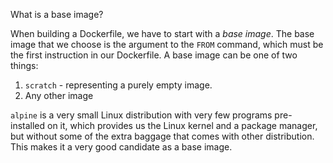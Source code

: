 What is a base image?

When building a Dockerfile, we have to start with a *base image*. The base image that we choose is the argument to the `FROM` command, which must be the first instruction in our Dockerfile. A base image can be one of two things:

1. `scratch` - representing a purely empty image. 
2. Any other image 

`alpine` is a very small Linux distribution with very few programs pre-installed on it, which provides us the Linux kernel and a package manager, but without some of the extra baggage that comes with other distribution. This makes it a very good candidate as a base image. 